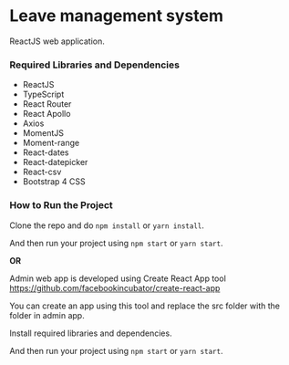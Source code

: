 # Leave management system

ReactJS web application.

### Required Libraries and Dependencies

* ReactJS
* TypeScript
* React Router
* React Apollo
* Axios
* MomentJS
* Moment-range
* React-dates
* React-datepicker
* React-csv
* Bootstrap 4 CSS

### How to Run the Project

Clone the repo and do ```npm install``` or ```yarn install```.

And then run your project using ```npm start``` or ```yarn start```.

**OR**

Admin web app is developed using Create React App tool https://github.com/facebookincubator/create-react-app

You can create an app using this tool and replace the src folder with the folder in admin app.

Install required libraries and dependencies.

And then run your project using ```npm start``` or ```yarn start```.

